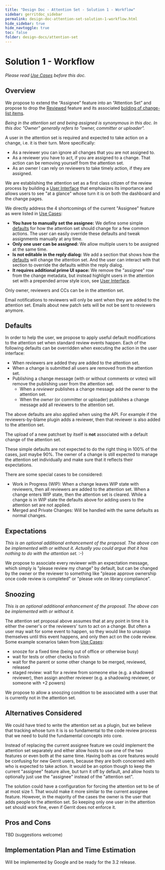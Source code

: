 ```yaml
---
title: "Design Doc - Attention Set - Solution 1 - Workflow"
sidebar: gerritdoc_sidebar
permalink: design-doc-attention-set-solution-1-workflow.html
hide_sidebar: true
hide_navtoggle: true
toc: false
folder: design-docs/attention-set
---
```


# Solution 1 - Workflow

*Please read [Use Cases](use-cases.md) before this doc.*

## <a id="overview">Overview

We propose to extend the “Assignee” feature into an “Attention Set” and propose to drop the
[Reviewed](https://gerrit-review.googlesource.com/Documentation/rest-api-changes.html#mark-as-reviewed)
feature and its associated
[bolding of change-list items](https://gerrit-review.googlesource.com/Documentation/dev-stars.html#reviewed-star).

*Being in the attention set and being assigned is synonymous in this doc. In this doc "Owner"
generally refers to "owner, committer or uploader".*

A user in the attention set is required and expected to take action on a change, i.e. it is their
turn. More specifically:

*   As a reviewer you can ignore all changes that you are not assigned to.
*   As a reviewer you have to act, if you are assigned to a change. That action can be removing
    yourself from the attention set.
*   As an owner I can rely on reviewers to take timely action, if they are assigned.

We are establishing the attention set as a first class citizen of the review process by building a
[User Interface](solution-1-user-interface.md) that emphasizes its importance and allows users to
see "at a glance" whose turn it is on both the dashboard and the change pages.

We directly address the 4 shortcomings of the current "Assignee" feature as were listed in
[Use Cases](use-cases.md):

*   **You have to manually set the assignee:** We define some simple [defaults](#defaults) for how
    the attention set should change for a few common actions. The user can easily override these
    defaults and tweak assignments manually at any time. 
*   **Only one user can be assigned:** We allow multiple users to be assigned at the same time.
*   **Is not editable in the reply dialog:** We add a section that shows how the
    [defaults](#defaults) will change the attention set. And the user can interact with that section
    to override the defaults within the reply dialog.
*   **It requires additional prime UI space:** We remove the "assignee" row from the change
    metadata, but instead highlight users in the attention set with a prepended arrow style icon,
    see [User Interface](solution-1-user-interface.md).

Only owner, reviewers and CCs can be in the attention set.

Email notifications to reviewers will only be sent when they are added to the attention set. Emails
about new patch sets will be not be sent to reviewers anymore.

## <a id="defaults">Defaults

In order to help the user, we propose to apply useful default modifications to the attention set
when standard review events happen. Each of the following defaults can be overridden when executing
the action in the user interface:

*   When reviewers are added they are added to the attention set.
*   When a change is submitted all users are removed from the attention set.
*   Publishing a change message (with or without comments or votes) will remove the publishing user
    from the attention set.
    *   When a *reviewer* publishes a change message add the owner to the attention set.
    *   When the *owner* (or committer or uploader) publishes a change message add all reviewers to
        the attention set.

The above defaults are also applied when using the API. For example if the reviewers-by-blame plugin
adds a reviewer, then that reviewer is also added to the attention set.

The upload of a new patchset by itself is **not** associated with a default change of the attention
set.

These simple defaults are not expected to do the right thing in 100% of the cases, just maybe 90%.
The owner of a change is still expected to manage the attention set individually and make sure that
it reflects their expectations.

There are some special cases to be considered:

*   Work in Progress (WIP): When a change leaves WIP state with reviewers, then all reviewers are
    added to the attention set. When a change enters WIP state, then the attention set is cleared.
    While a change is in WIP state the defaults above for adding users to the attention set are not
    applied.
*   Merged and Private Changes: Will be handled with the same defaults as normal changes.

## <a id="expectations">Expectations

*This is an optional additional enhancement of the proposal. The above can be implemented with or
without it. Actually you could argue that it has nothing to do with the attention set.* :-)

We propose to associate every reviewer with an expectation message, which simply is "please review
my change" by default, but can be changed by the owner or the reviewer to something like "please
approve ownership once code review is completed" or "please vote on library compliance".

## <a id="snoozing">Snoozing

*This is an optional additional enhancement of the proposal. The above can be implemented with or
without it.*

The attention set proposal above assumes that at any point in time it is either the owner's or the
reviewers' turn to act on a change. But often a user may wait for some event to happen, so they
would like to unassign themselves until this event happens, and only then act on the code review.
Some example scenarios taken from [Use Cases](use-cases.md):

*   snooze for a fixed time (being out of office or otherwise busy)
*   wait for tests or other checks to finish
*   wait for the parent or some other change to be merged, reviewed, released
*   staged review: wait for a review from someone else (e.g. a shadowed reviewer), then assign
    another reviewer (e.g. a shadowing reviewer, or someone with +2 powers)

We propose to allow a snoozing condition to be associated with a user that is currently not in the
attention set.

## <a id="alternatives-considered">Alternatives Considered

We could have tried to write the attention set as a plugin, but we believe that tracking whose turn
it is is so fundamental to the code review process that we need to build the fundamental concepts
into core.

Instead of replacing the current assignee feature we could implement the attention set
separately and either allow hosts to use one of the two features or even both at the same time.
Having both as core features would be confusing for new Gerrit users, because they are both
concerned with who is expected to take action. It would be an option though to keep the current
"assignee" feature alive, but turn it off by default, and allow hosts to optionally just use
the "assignee" instead of the "attention set".

The solution could have a configuration for forcing the attention set to be of at most size 1. That
would make it more similar to the current assignee feature. However, in the majority of the cases
the owner is the user that adds people to the attention set. So keeping only one user in the
attention set should work fine, even if Gerrit does not enforce it.

## <a id="pros-and-cons">Pros and Cons

TBD (suggestions welcome)

## <a id="implementation">Implementation Plan and Time Estimation

Will be implemented by Google and be ready for the 3.2 release.
